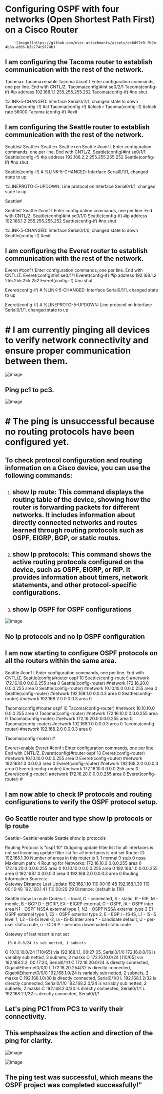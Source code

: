 

# Configuring OSPF with four networks (Open Shortest Path First) on a Cisco Router

 		![image](https://github.com/user-attachments/assets/ee6d97e9-fb9b-4b8a-ad06-b3a774c9774b)


## I am configuring the Tacoma router to establish communication with the rest of the network.
Tacoma>
Tacoma>enable 
Tacoma #conf t
Enter configuration commands, one per line.  End with CNTL/Z.
Tacoma(config)#int se0/2/1
Tacoma(config-if) #ip address 192.168.1.1 255.255.255.252
Tacoma(config-if) #no shut

%LINK-5-CHANGED: Interface Serial0/2/1, changed state to down
Tacoma(config-if) #cl
Tacoma(config-if) #clock r
Tacoma(config-if) #clock rate 56000
Tacoma (config-if) #exit

## I am configuring the Seattle router to establish communication with the rest of the network.

Seattle# Seattle>
Seattle>
Seattle>en
Seattle #conf t
Enter configuration commands, one per line.  End with CNTL/Z.
Seattle(config)#int se0/1/1
Seattle(config-if) #ip address 192.168.2.2   255.255.255.252
Seattle(config-if) #no shut

Seattle(config-if) #
%LINK-5-CHANGED: Interface Serial0/1/1, changed state to up

%LINEPROTO-5-UPDOWN: Line protocol on Interface Serial0/1/1, changed state to up


Seattle#

Seattle#
Seattle #conf t
Enter configuration commands, one per line.  End with CNTL/Z.
Seattle(config)#int se0/1/0
Seattle(config-if) #ip address 192.168.1.2 255.255.255.252
Seattle(config-if) #no shut

%LINK-5-CHANGED: Interface Serial0/1/0, changed state to down
Seattle(config-if) #exit

## I am configuring the Everet router to establish communication with the rest of the network.

Everet #conf t
Enter configuration commands, one per line.  End with CNTL/Z.
Everet(config)#int se0/1/1
Everet(config-if) #ip address 192.168.1.2 255.255.255.252
Everet(config-if) #no shut

Everet(config-if) #
%LINK-5-CHANGED: Interface Serial0/1/1, changed state to up

Everet(config-if) #
%LINEPROTO-5-UPDOWN: Line protocol on Interface Serial0/1/1, changed state to up



# # I am currently pinging all devices to verify network connectivity and ensure proper communication between them.

![image](https://github.com/user-attachments/assets/ac65e113-a30f-4297-b8ee-0423722fac87)

 
## Ping pc1 to pc3.

 ![image](https://github.com/user-attachments/assets/46dee34a-fa7c-40de-8214-c5b451d763cc)


# # The ping is unsuccessful because no routing protocols have been configured yet.



## To check protocol configuration and routing information on a Cisco device, you can use the following commands:
1.	## show Ip route: This command displays the routing table of the device, showing how the router is forwarding packets for different networks. It includes information about directly connected networks and routes learned through routing protocols such as OSPF, EIGRP, BGP, or static routes.
2.	## show Ip protocols: This command shows the active routing protocols configured on the device, such as OSPF, EIGRP, or RIP. It provides information about timers, network statements, and other protocol-specific configurations.
3.	## show Ip OSPF for OSPF configurations

   ![image](https://github.com/user-attachments/assets/0d98be7f-ed9f-4eed-a825-3b636bf98480)

 
## No Ip protocols and no Ip OSPF configuration


## I am now starting to configure OSPF protocols on all the routers within the same area.



Seattle #conf t
Enter configuration commands, one per line.  End with CNTL/Z.
Seattle(config)#router ospf 10
Seattle(config-router) #network 172.16.10.0 0.0.0.255 area 0
Seattle(config-router) #network 172.16.20.0 0.0.0.255 area 0
Seattle(config-router) #network 10.10.10.0 0.0.0.255 area 0
Seattle(config-router) #network 192.168.1.0 0.0.0.3 area 0
Seattle(config-router) #network 192.168.2.0 0.0.0.3 area 0


Tacoma(config)#router ospf 10
Tacoma(config-router) #network 10.10.10.0 0.0.0.255 area 0
Tacoma(config-router) #network 172.16.10.0 0.0.0.255 area 0
Tacoma(config-router) #network 172.16.20.0 0.0.0.255 area 0
Tacoma(config-router) #network 192.168.1.0 0.0.0.3 area 0
Tacoma(config-router) #network 192.168.2.0 0.0.0.3 area 0

Tacoma(config-router) #





Everet>enable
Everet #conf t
Enter configuration commands, one per line.  End with CNTL/Z.
Everet(config)#router ospf 10
Everet(config-router) #network 10.10.10.0 0.0.0.255 area 0
Everet(config-router) #network 192.168.1.0 0.0.0.3 area 0
Everet(config-router) #network 192.168.2.0 0.0.0.3 area 0
Everet(config-router) #network 172.16.10.0 0.0.0.255 area 0
Everet(config-router) #network 172.16.20.0 0.0.0.255 area 0
Everet(config-router) #




## I am now able to check IP protocols and routing configurations to verify the OSPF protocol setup.
## Go Seattle router and type show Ip protocols or Ip route
Seattle>
Seattle>enable
Seattle show Ip protocols

Routing Protocol is "ospf 10"
  Outgoing update filter list for all interfaces is not set 
  Incoming update filter list for all interfaces is not set 
  Router ID 192.168.1.30
  Number of areas in this router is 1. 1 normal 0 stub 0 nssa
  Maximum path: 4
  Routing for Networks:
    172.16.10.0 0.0.0.255 area 0
    172.16.20.0 0.0.0.255 area 0
    10.10.10.0 0.0.0.255 area 0
    192.168.1.0 0.0.0.255 area 0
    192.168.1.0 0.0.0.3 area 0
    192.168.2.0 0.0.0.3 area 0
  Routing Information Sources:  
    Gateway         Distance      Last Update 
    192.168.1.10         110      00:16:48
    192.168.1.30         110      00:16:48
    192.168.1.41         110      00:26:29
  Distance: (default is 110)

Seattle show Ip route
Codes: L - local, C - connected, S - static, R - RIP, M - mobile, B - BGP
       D - EIGRP, EX - EIGRP external, O - OSPF, IA - OSPF inter area
       N1 - OSPF NSSA external type 1, N2 - OSPF NSSA external type 2
       E1 - OSPF external type 1, E2 - OSPF external type 2, E - EGP
       i - IS-IS, L1 - IS-IS level 1, L2 - IS-IS level-2, ia - IS-IS inter area
       * - candidate default, U - per-user static route, o - ODR
       P - periodic downloaded static route

Gateway of last resort is not set

     10.0.0.0/24 is sub netted, 1 subnets
O       10.10.10.0/24 [110/65] via 192.168.1.1, 00:27:05, Serial0/1/0
     172.16.0.0/16 is variably sub netted, 3 subnets, 2 masks
O       172.16.10.0/24 [110/65] via 192.168.2.2, 00:17:24, Serial0/1/1
C       172.16.20.0/24 is directly connected, GigabitEthernet0/0/0
L       172.16.20.254/32 is directly connected, GigabitEthernet0/0/0
     192.168.1.0/24 is variably sub netted, 2 subnets, 2 masks
C       192.168.1.0/30 is directly connected, Serial0/1/0
L       192.168.1.2/32 is directly connected, Serial0/1/0
     192.168.2.0/24 is variably sub netted, 2 subnets, 2 masks
C       192.168.2.0/30 is directly connected, Serial0/1/1
L       192.168.2.1/32 is directly connected, Serial0/1/1



## Let's ping PC1 from PC3 to verify their connectivity.

## This emphasizes the action and direction of the ping for clarity.

 ![image](https://github.com/user-attachments/assets/1c85ecb6-dada-428d-993f-fee82fd0e6bc)

![image](https://github.com/user-attachments/assets/5b3f74e2-0466-4093-9ac2-2fcb83d33ad5)

 
## The ping test was successful, which means the OSPF project was completed successfully!"







